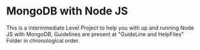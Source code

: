 # MongoDB with Node JS
This is a intermmediate Level Project to help you with up and running Node JS with MongoDB, Guidelines are present at "GuideLine and HelpFiles" Folder in chronological order.